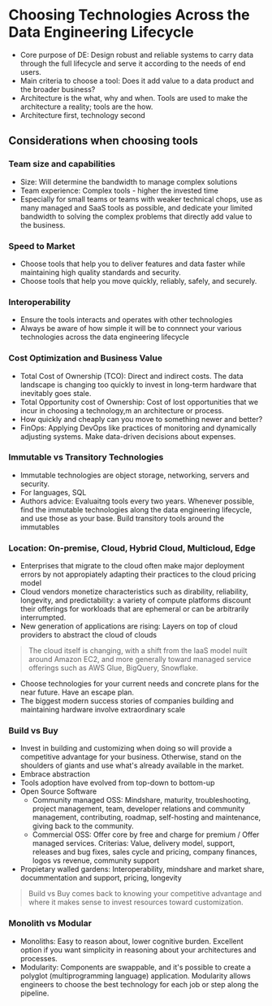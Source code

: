# Choosing Technologies Across the Data Engineering Lifecycle
- Core purpose of DE: Design robust and reliable systems to carry data through the full lifecycle and serve it according to the needs of end users.
- Main criteria to choose a tool: Does it add value to a data product and the broader business?
- Architecture is the what, why and when. Tools are used to make the architecture a reality; tools are the how.
- Architecture first, technology second
## Considerations when choosing tools
### Team size and capabilities
- Size: Will determine the bandwidth to manage complex solutions
- Team experience: Complex tools - higher the invested time
- Especially for small teams or teams with weaker technical chops, use as many managed and SaaS tools as possible, and dedicate your limited bandwidth to solving the complex problems that directly add value to the business.
### Speed to Market
- Choose tools that help you to deliver features and data faster while maintaining high quality standards and security.
- Choose tools that help you move quickly, reliably, safely, and securely.
### Interoperability
- Ensure the tools interacts and operates with other technologies
- Always be aware of how simple it will be to connnect your various technologies across the data engineering lifecycle
### Cost Optimization and Business Value
- Total Cost of Ownership (TCO): Direct and indirect costs. The data landscape is changing too quickly to invest in long-term hardware that inevitably goes stale.
- Total Opportunity cost of Ownership: Cost of lost opportunities that we incur in choosing a technology,m an architecture or process.
- How quickly and cheaply can you move to something newer and better?
- FinOps: Applying DevOps like practices of monitoring and dynamically adjusting systems. Make data-driven decisions about expenses.
### Immutable vs Transitory Technologies
- Immutable technologies are object storage, networking, servers and security.
- For languages, SQL
- Authors advice: Evaluaitng tools every two years. Whenever possible, find the immutable technologies along the data engineering lifecycle, and use those as your base. Build transitory tools around the immutables
### Location: On-premise, Cloud, Hybrid Cloud, Multicloud, Edge
- Enterprises that migrate to the cloud often make major deployment errors by not appropiately adapting their practices to the cloud pricing model
- Cloud vendors monetize characteristics such as dirability, reliability, longevity, and predictability: a variety of compute platforms discount their offerings for workloads that are ephemeral or can be arbitrarily interrumpted.
- New generation of applications are rising: Layers on top of cloud providers to abstract the cloud of clouds
> The cloud itself is changing, with a shift from the IaaS model nuilt around Amazon EC2, and more generally toward managed service offerings such as AWS Glue, BigQuery, Snowflake.
- Choose technologies for your current needs and concrete plans for the near future. Have an escape plan.
- The biggest modern success stories of companies building and maintaining hardware involve extraordinary scale
### Build vs Buy
- Invest in building and customizing when doing so will provide a competitive advantage for your business. Otherwise, stand on the shoulders of giants and use what's already available in the market.
- Embrace abstraction
- Tools adoption have evolved from top-down to bottom-up
- Open Source Software
    - Community managed OSS: Mindshare, maturity, troubleshooting, project management, team, developer relations and community management, contributing, roadmap, self-hosting and maintenance, giving back to the community.
    - Commercial OSS: Offer core by free and charge for premium / Offer managed services. Criterias: Value, delivery model, support, releases and bug fixes, sales cycle and pricing, company finances, logos vs revenue, community support
- Propietary walled gardens: Interoperability, mindshare and market share, docummentation and support, pricing, longevity
> Build vs Buy comes back to knowing your competitive advantage and where it makes sense to invest resources toward customization.
### Monolith vs Modular
- Monoliths: Easy to reason about, lower cognitive burden. Excellent option if you want simplicity in reasoning about your architectures and processes.
- Modularity: Components are swappable, and it's possible to create a polyglot (multiprogramming language) application. Modularity allows engineers to choose the best technology for each job or step along the pipeline.
